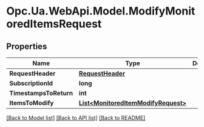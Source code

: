 # Opc.Ua.WebApi.Model.ModifyMonitoredItemsRequest

## Properties

Name | Type | Description | Notes
------------ | ------------- | ------------- | -------------
**RequestHeader** | [**RequestHeader**](RequestHeader.md) |  | [optional] 
**SubscriptionId** | **long** |  | [optional] 
**TimestampsToReturn** | **int** |  | [optional] 
**ItemsToModify** | [**List&lt;MonitoredItemModifyRequest&gt;**](MonitoredItemModifyRequest.md) |  | [optional] 

[[Back to Model list]](../README.md#documentation-for-models) [[Back to API list]](../README.md#documentation-for-api-endpoints) [[Back to README]](../README.md)

